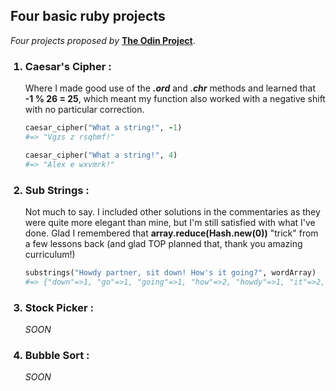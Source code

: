 ## Four basic ruby projects

*Four projects proposed by* **[The Odin Project](https://www.theodinproject.com/paths/full-stack-ruby-on-rails/courses/ruby-programming#basic-ruby-projects)**.

<ol> <h3><li> Caesar's Cipher :</h3>
Where  I made good use of the <b><i>.ord</i></b> and <i>.<b>chr</b></i> methods and learned that <b>-1 % 26 = 25</b>, which meant my function also worked with a negative shift with no particular correction.

``` ruby
caesar_cipher("What a string!", -1)
#=> "Vgzs z rsqhmf!"

caesar_cipher("What a string!", 4)
#=> "Alex e wxvmrk!"
```
### <li> Sub Strings :
Not much to say. I included other solutions in the commentaries as they were quite more elegant than mine, but I'm still satisfied with what I've done. Glad I remembered that **array.reduce(Hash.new(0))** "trick" from a few lessons back (and glad TOP planned that, thank you amazing curriculum!)
```ruby
substrings("Howdy partner, sit down! How's it going?", wordArray)
#=> {"down"=>1, "go"=>1, "going"=>1, "how"=>2, "howdy"=>1, "it"=>2, "i"=>3, "own"=>1, "part"=>1, "partner"=>1, "sit"=>1}
```

### <li> Stock Picker :
*SOON*

### <li> Bubble Sort :
*SOON*










